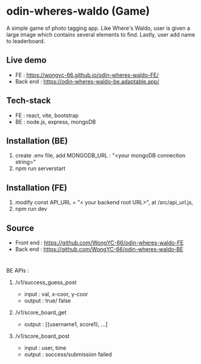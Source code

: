 # odin-wheres-waldo (Game)
A simple game of  photo tagging app. Like Where's Waldo, user is given a large image which contains several elements to find. Lastly, user add name to leaderboard.

## Live demo

- FE : https://wongyc-66.github.io/odin-wheres-waldo-FE/
- Back end : https://odin-wheres-waldo-be.adaptable.app/


## Tech-stack
- FE : react, vite, bootstrap
- BE : node.js, express, mongoDB



## Installation (BE)
1. create .env file, add MONGODB_URL : "\<your mongoDB connection string\>"
2. npm run serverstart

## Installation (FE)
1. modify const API_URL = "< your backend root URL>", at /src/api_url.js, 
2. npm run dev

## Source

- Front end :  https://github.com/WongYC-66/odin-wheres-waldo-FE
- Back end : https://github.com/WongYC-66/odin-wheres-waldo-BE

#
BE APIs :
1.  /v1/success_guess_post 
    - input : val, x-coor, y-coor
    - output : true/ false

2.  /v1/score_board_get
    - output : [{username1, score1}, ...]

3.  /v1/score_board_post
    - input : user, time
    - output : success/submission failed
